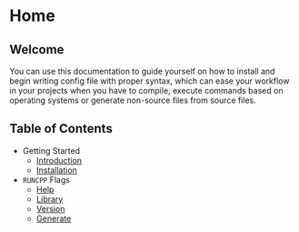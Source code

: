 # Home

## Welcome

You can use this documentation to guide yourself on how to install and begin writing config file with proper syntax, which can ease your workflow in your projects when you have to compile, execute commands based on operating systems or generate non-source files from source files.

## Table of Contents

- Getting Started
    - [Introduction](/getting-started/introduction)
    - [Installation](/getting-started/installation)
- `RUNCPP` Flags
    - [Help]("/flags/help")
    - [Library]("/flags/library")
    - [Version]("/flags/version")
    - [Generate]("/flags/generate")